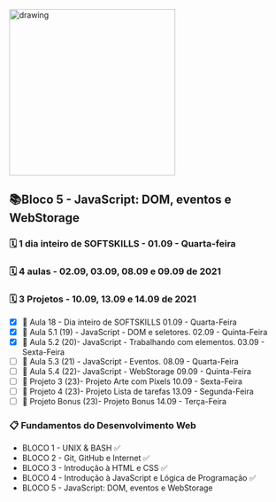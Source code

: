 <img src="https://user-images.githubusercontent.com/87394535/129942939-007fc304-2ac0-431d-b018-685951e5750f.png" alt="drawing" width="300"/>

## 📚Bloco 5 - JavaScript: DOM, eventos e WebStorage
### 🗓️ 1 dia inteiro de SOFTSKILLS - 01.09 - Quarta-feira
### 🗓️ 4 aulas - 02.09, 03.09, 08.09 e 09.09 de 2021
### 🗓️ 3 Projetos - 10.09, 13.09 e 14.09 de 2021
- [x] 📖 Aula 18 - Dia inteiro de SOFTSKILLS 01.09 - Quarta-Feira
- [x] 📖 Aula 5.1 (19) - JavaScript - DOM e seletores. 02.09 - Quinta-Feira
- [x] 📖 Aula 5.2 (20)- JavaScript - Trabalhando com elementos. 03.09 - Sexta-Feira
- [ ] 📖 Aula 5.3 (21) - JavaScript - Eventos. 08.09 - Quarta-Feira
- [ ] 📖 Aula 5.4 (22)- JavaScript - WebStorage 09.09 - Quinta-Feira
- [ ] 📖 Projeto 3 (23)- Projeto Arte com Pixels 10.09 - Sexta-Feira
- [ ] 📖 Projeto 4 (23)- Projeto Lista de tarefas 13.09 - Segunda-Feira
- [ ] 📖 Projeto Bonus (23)- Projeto Bonus 14.09 - Terça-Feira

### 📋 Fundamentos do Desenvolvimento Web
- BLOCO 1 - UNIX & BASH  ✅
- BLOCO 2 - Git, GitHub e Internet ✅
- BLOCO 3 - Introdução à HTML e CSS ✅
- BLOCO 4 - Introdução à JavaScript e Lógica de Programação ✅
- BLOCO 5 - JavaScript: DOM, eventos e WebStorage
